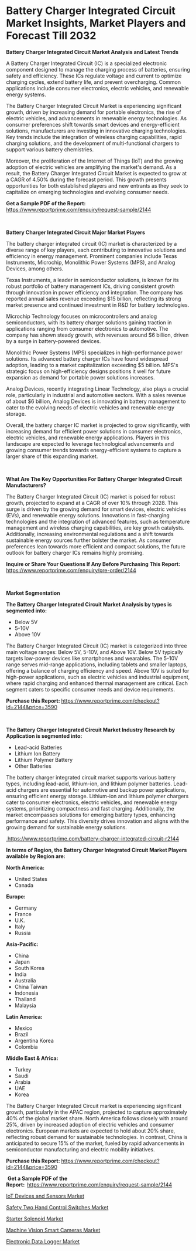 <p><h1>Battery Charger Integrated Circuit Market Insights, Market Players and Forecast Till 2032</h1></p><p><strong>Battery Charger Integrated Circuit Market Analysis and Latest Trends</strong></p>
<p><p>A Battery Charger Integrated Circuit (IC) is a specialized electronic component designed to manage the charging process of batteries, ensuring safety and efficiency. These ICs regulate voltage and current to optimize charging cycles, extend battery life, and prevent overcharging. Common applications include consumer electronics, electric vehicles, and renewable energy systems.</p><p>The Battery Charger Integrated Circuit Market is experiencing significant growth, driven by increasing demand for portable electronics, the rise of electric vehicles, and advancements in renewable energy technologies. As consumer preferences shift towards smart devices and energy-efficient solutions, manufacturers are investing in innovative charging technologies. Key trends include the integration of wireless charging capabilities, rapid charging solutions, and the development of multi-functional chargers to support various battery chemistries.</p><p>Moreover, the proliferation of the Internet of Things (IoT) and the growing adoption of electric vehicles are amplifying the market's demand. As a result, the Battery Charger Integrated Circuit Market is expected to grow at a CAGR of 4.50% during the forecast period. This growth presents opportunities for both established players and new entrants as they seek to capitalize on emerging technologies and evolving consumer needs.</p></p>
<p><strong>Get a Sample PDF of the Report:&nbsp;</strong> <a href="https://www.reportprime.com/enquiry/request-sample/2144?utm_campaign=1117&utm_medium=2&utm_source=Github&utm_content=ia&utm_term=18032025&utm_id=battery-charger-integrated-circuit">https://www.reportprime.com/enquiry/request-sample/2144</a></p>
<p>&nbsp;</p>
<p><strong>Battery Charger Integrated Circuit Major Market Players</strong></p>
<p><p>The battery charger integrated circuit (IC) market is characterized by a diverse range of key players, each contributing to innovative solutions and efficiency in energy management. Prominent companies include Texas Instruments, Microchip, Monolithic Power Systems (MPS), and Analog Devices, among others.</p><p>Texas Instruments, a leader in semiconductor solutions, is known for its robust portfolio of battery management ICs, driving consistent growth through innovation in power efficiency and integration. The company has reported annual sales revenue exceeding $15 billion, reflecting its strong market presence and continued investment in R&D for battery technologies.</p><p>Microchip Technology focuses on microcontrollers and analog semiconductors, with its battery charger solutions gaining traction in applications ranging from consumer electronics to automotive. The company has shown steady growth, with revenues around $6 billion, driven by a surge in battery-powered devices.</p><p>Monolithic Power Systems (MPS) specializes in high-performance power solutions. Its advanced battery charger ICs have found widespread adoption, leading to a market capitalization exceeding $5 billion. MPS's strategic focus on high-efficiency designs positions it well for future expansion as demand for portable power solutions increases.</p><p>Analog Devices, recently integrating Linear Technology, also plays a crucial role, particularly in industrial and automotive sectors. With a sales revenue of about $6 billion, Analog Devices is innovating in battery management to cater to the evolving needs of electric vehicles and renewable energy storage.</p><p>Overall, the battery charger IC market is projected to grow significantly, with increasing demand for efficient power solutions in consumer electronics, electric vehicles, and renewable energy applications. Players in this landscape are expected to leverage technological advancements and growing consumer trends towards energy-efficient systems to capture a larger share of this expanding market.</p></p>
<p>&nbsp;</p>
<p><strong>What Are The Key Opportunities For Battery Charger Integrated Circuit Manufacturers?</strong></p>
<p><p>The Battery Charger Integrated Circuit (IC) market is poised for robust growth, projected to expand at a CAGR of over 10% through 2028. This surge is driven by the growing demand for smart devices, electric vehicles (EVs), and renewable energy solutions. Innovations in fast-charging technologies and the integration of advanced features, such as temperature management and wireless charging capabilities, are key growth catalysts. Additionally, increasing environmental regulations and a shift towards sustainable energy sources further bolster the market. As consumer preferences lean towards more efficient and compact solutions, the future outlook for battery charger ICs remains highly promising.</p></p>
<p><strong>Inquire or Share Your Questions If Any Before Purchasing This Report:</strong> <a href="https://www.reportprime.com/enquiry/pre-order/2144?utm_campaign=1117&utm_medium=2&utm_source=Github&utm_content=ia&utm_term=18032025&utm_id=battery-charger-integrated-circuit">https://www.reportprime.com/enquiry/pre-order/2144</a></p>
<p>&nbsp;</p>
<p><strong>Market Segmentation</strong></p>
<p><strong>The Battery Charger Integrated Circuit Market Analysis by types is segmented into:</strong></p>
<p><ul><li>Below 5V</li><li>5-10V</li><li>Above 10V</li></ul></p>
<p><p>The Battery Charger Integrated Circuit (IC) market is categorized into three main voltage ranges: Below 5V, 5-10V, and Above 10V. Below 5V typically targets low-power devices like smartphones and wearables. The 5-10V range serves mid-range applications, including tablets and smaller laptops, offering a balance of charging efficiency and speed. Above 10V is suited for high-power applications, such as electric vehicles and industrial equipment, where rapid charging and enhanced thermal management are critical. Each segment caters to specific consumer needs and device requirements.</p></p>
<p><strong>Purchase this Report:&nbsp;</strong><a href="https://www.reportprime.com/checkout?id=2144&price=3590&utm_campaign=1117&utm_medium=2&utm_source=Github&utm_content=ia&utm_term=18032025&utm_id=battery-charger-integrated-circuit">https://www.reportprime.com/checkout?id=2144&price=3590</a></p>
<p>&nbsp;</p>
<p><strong>The Battery Charger Integrated Circuit Market Industry Research by Application is segmented into:</strong></p>
<p><ul><li>Lead-acid Batteries</li><li>Lithium Ion Battery</li><li>Lithium Polymer Battery</li><li>Other Batteries</li></ul></p>
<p><p>The battery charger integrated circuit market supports various battery types, including lead-acid, lithium-ion, and lithium polymer batteries. Lead-acid chargers are essential for automotive and backup power applications, ensuring efficient energy storage. Lithium-ion and lithium polymer chargers cater to consumer electronics, electric vehicles, and renewable energy systems, prioritizing compactness and fast charging. Additionally, the market encompasses solutions for emerging battery types, enhancing performance and safety. This diversity drives innovation and aligns with the growing demand for sustainable energy solutions.</p></p>
<p><a href="https://www.reportprime.com/battery-charger-integrated-circuit-r2144?utm_campaign=1117&utm_medium=2&utm_source=Github&utm_content=ia&utm_term=18032025&utm_id=battery-charger-integrated-circuit">&nbsp;https://www.reportprime.com/battery-charger-integrated-circuit-r2144</a></p>
<p><strong>In terms of Region, the Battery Charger Integrated Circuit Market Players available by Region are:</strong></p>
<p>
    <p> <strong> North America: </strong>
        <ul>
            <li>United States</li>
            <li>Canada</li>
        </ul>
        </p> 
    <p> <strong> Europe: </strong>
        <ul>
            <li>Germany</li>
            <li>France</li>
            <li>U.K.</li>
            <li>Italy</li>
            <li>Russia</li>
        </ul>
        </p> 
    <p> <strong> Asia-Pacific: </strong>
        <ul>
            <li>China</li>
            <li>Japan</li>
            <li>South Korea</li>
            <li>India</li>
            <li>Australia</li>
            <li>China Taiwan</li>
            <li>Indonesia</li>
            <li>Thailand</li>
            <li>Malaysia</li>
        </ul>
        </p> 
    <p> <strong> Latin America: </strong>
        <ul>
            <li>Mexico</li>
            <li>Brazil</li>
            <li>Argentina Korea</li>
            <li>Colombia</li>
        </ul>
        </p> 
    <p> <strong> Middle East & Africa: </strong>
        <ul>
            <li>Turkey</li>
            <li>Saudi</li>
            <li>Arabia</li>
            <li>UAE</li>
            <li>Korea</li>
        </ul>
    </p>
    </p>
<p><p>The Battery Charger Integrated Circuit market is experiencing significant growth, particularly in the APAC region, projected to capture approximately 40% of the global market share. North America follows closely with around 25%, driven by increased adoption of electric vehicles and consumer electronics. European markets are expected to hold about 20% share, reflecting robust demand for sustainable technologies. In contrast, China is anticipated to secure 15% of the market, fueled by rapid advancements in semiconductor manufacturing and electric mobility initiatives.</p></p>
<p><strong>Purchase this Report: </strong><a href="https://www.reportprime.com/checkout?id=2144&price=3590&utm_campaign=1117&utm_medium=2&utm_source=Github&utm_content=ia&utm_term=18032025&utm_id=battery-charger-integrated-circuit">https://www.reportprime.com/checkout?id=2144&price=3590</a></p>
<p>&nbsp;<strong>Get a Sample PDF of the Report:&nbsp;&nbsp;</strong><a href="https://www.reportprime.com/enquiry/request-sample/2144?utm_campaign=1117&utm_medium=2&utm_source=Github&utm_content=ia&utm_term=18032025&utm_id=battery-charger-integrated-circuit">https://www.reportprime.com/enquiry/request-sample/2144</a></p>
<p><strong></strong></p>
<p><p><a href="https://github.com/chikenmhamdi/Market-Research-Report-List-1/blob/main/iot-devices-and-sensors-market.md?utm_campaign=1117&utm_medium=2&utm_source=Github&utm_content=ia&utm_term=18032025&utm_id=battery-charger-integrated-circuit">IoT Devices and Sensors Market</a></p><p><a href="https://github.com/semiensamuel72378/Market-Research-Report-List-1/blob/main/safety-two-hand-control-switches-market.md?utm_campaign=1117&utm_medium=2&utm_source=Github&utm_content=ia&utm_term=18032025&utm_id=battery-charger-integrated-circuit">Safety Two Hand Control Switches Market</a></p><p><a href="https://github.com/benhaeneye/Market-Research-Report-List-1/blob/main/starter-solenoid-market.md?utm_campaign=1117&utm_medium=2&utm_source=Github&utm_content=ia&utm_term=18032025&utm_id=battery-charger-integrated-circuit">Starter Solenoid Market</a></p><p><a href="https://github.com/rileymgdorcas/Market-Research-Report-List-1/blob/main/machine-vision-smart-cameras-market.md?utm_campaign=1117&utm_medium=2&utm_source=Github&utm_content=ia&utm_term=18032025&utm_id=battery-charger-integrated-circuit">Machine Vision Smart Cameras Market</a></p><p><a href="https://github.com/lehumiston1971679/Market-Research-Report-List-1/blob/main/electronic-data-logger-market.md?utm_campaign=1117&utm_medium=2&utm_source=Github&utm_content=ia&utm_term=18032025&utm_id=battery-charger-integrated-circuit">Electronic Data Logger Market</a></p></p>